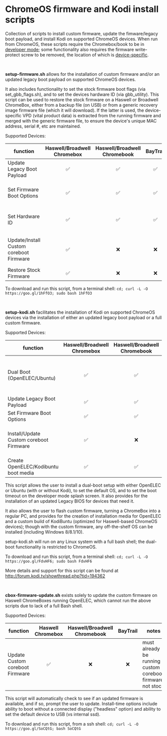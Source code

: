 # ChromeOS firmware and Kodi install scripts
Collection of scripts to install custom firmware, update the fimware/legacy boot payload, and install Kodi on supported ChromeOS devices. When run from ChromeOS, these scripts require the Chromebox/book to be in [developer mode](https://www.chromium.org/chromium-os/poking-around-your-chrome-os-device#TOC-Putting-your-Chrome-OS-Device-into-Developer-Mode); some functionality also requires the firmware write-protect screw to be removed, the location of which is [device-specific](https://www.chromium.org/chromium-os/developer-information-for-chrome-os-devices).

&nbsp;

**setup-firmware.sh** allows for the installation of custom firmware and/or an updated legacy boot payload on supported ChromeOS devices.

It also includes functionality to set the stock firmware boot flags (via set_gbb_flags.sh), and to set the devices hardware ID (via gbb_utility). This script can be used to restore the stock firmware on a Haswell or Broadwell ChromeBox, either from a backup file (on USB) or from a generic recovery image firmware file (which it will download).  If the latter is used, the device-specific VPD (vital product data) is extracted from the running firmware and merged with the generic firmware file, to ensure the device's unique MAC address, serial #, etc are maintained. 


Supported Devices:

function| Haswell/Broadwell Chromebox | Haswell/Broadwell Chromebook | BayTrail | WP Disable  |  notes
-----| :-----: | :-----: | :-----: | :-----: | -----
Update Legacy Boot Payload|:white_check_mark:|:white_check_mark:|:white_check_mark:|
Set Firmware Boot Options|:white_check_mark:|:white_check_mark:|:white_check_mark:|:white_check_mark:|All x86 ChromeOS devices supported
Set Hardware ID|:white_check_mark:|:white_check_mark:|:white_check_mark:|:white_check_mark:|All ChromeOS devices supported
Update/Install Custom coreboot Firmware|:white_check_mark:|:x:|:x:|:x:|Samsung Series 3 ChromeBox also supported
Restore Stock Firmware|:white_check_mark:|:x:|:x:|:white_check_mark:|

To download and run this script, from a terminal shell: `cd; curl -L -O https://goo.gl/1hFfO3; sudo bash 1hFfO3`

&nbsp;

**setup-kodi.sh** facilitates the installation of Kodi on supported ChromeOS devices via the installation of either an updated legacy boot payload or a full custom firmware.

Supported Devices:

function| Haswell/Broadwell Chromebox | Haswell/Broadwell Chromebook | BayTrail | WP Disable | notes
----- | :-----: | :-----: | :-----: | :-----: |-----
Dual Boot (OpenELEC/Ubuntu)|:white_check_mark:|:white_check_mark:|:white_check_mark:| |automatically updates legacy boot payload (SeaBIOS) as needed
Update Legacy Boot Payload|:white_check_mark:|:white_check_mark:|:white_check_mark:|
Set Firmware Boot Options|:white_check_mark:|:white_check_mark:|:white_check_mark:|:white_check_mark:|
Install/Update Custom coreboot Firmware|:white_check_mark:|:x:|:x:|:white_check_mark:|Samsung Series 3 ChromeBox also supported
Create OpenELEC/Kodibuntu boot media|:white_check_mark:|:white_check_mark:| | |added solely for convenience

This script allows the user to install a dual-boot setup with either OpenELEC or Ubuntu
(with or without Kodi), to set the default OS, and to set the boot timeout on the 
developer mode splash screen.  It also provides for the installation of an updated
Legacy BIOS for devices that need it.

It also allows the user to flash custom firmware, turning a ChromeBox into a regular PC, and provides for the creation of installation media for OpenELEC and a custom build of KodiBuntu (optimized for Haswell-based ChromeOS devices); though with the custom firmware, any off-the-shelf OS can be installed (including Windows 8/8.1/10).

setup-kodi.sh will run on any Linux system with a full bash shell; the dual-boot functionality is restricted to ChromeOS.  

To download and run this script, from a terminal shell: `cd; curl -L -O https://goo.gl/FdvHF6; sudo bash FdvHF6`

More details and support for this script can be found at http://forum.kodi.tv/showthread.php?tid=194362

&nbsp;

**cbox-firmware-update.sh** exists solely to update the custom firmware on Haswell ChromeBoxes running
OpenELEC, which cannot run the above scripts due to lack of a full Bash shell.

Supported Devices:

function| Haswell Chromebox | Haswell/Broadwell Chromebook | BayTrail | notes
----- | :-----: | :-----: | :-----: | -----
Update Custom coreboot Firmware|:white_check_mark:|:x:|:x:|must already be running custom coreboot firmware, not stock

This script will automatically check to see if an updated firmware is available, and if so, prompt the user to update.  Install-time options include ability to boot without a connected display ("headless" option) and ability to set the default device to USB (vs internal ssd). 

To download and run this script, from a ssh shell: `cd; curl -L -O https://goo.gl/SoCQtG; bash SoCQtG`
